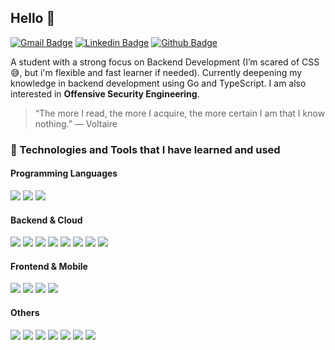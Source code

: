 ## Hello 👋
[![Gmail Badge](https://img.shields.io/badge/-hildankutomo@gmail.com-c14438?style=flat&logo=Gmail&logoColor=white&link=mailto:hildankutomo@gmail.com)](mailto:hildankutomo@gmail.com) 
[![Linkedin Badge](https://img.shields.io/badge/-hildankustoutomo-0072b1?style=flat&logo=Linkedin&logoColor=white&link=https://www.linkedin.com/in/hildankustoutomo/)](https://www.linkedin.com/in/hildankustoutomo/) [![Github Badge](https://img.shields.io/badge/-hildanku-grey?style=flat&logo=github&logoColor=white&link=https://github.com/hildanku/)](https://www.github.com/hildanku/)

A student with a strong focus on Backend Development (I’m scared of CSS 😅, but i'm flexible and fast learner if needed).
Currently deepening my knowledge in backend development using Go and TypeScript.
I am also interested in **Offensive Security Engineering**.

> “The more I read, the more I acquire, the more certain I am that I know nothing.” — Voltaire

### 🔧 Technologies and Tools that I have learned and used

#### **Programming Languages**
[![](https://img.shields.io/badge/Lang-Go-informational?style=flat&logo=go&logoColor=white&color=2bbc8a)](https://golang.org/)
[![](https://img.shields.io/badge/Lang/Superset-TypeScript-informational?style=flat&logo=typescript&logoColor=white&color=2bbc8a)](https://www.typescriptlang.org/)
[![](https://img.shields.io/badge/Lang-PHP-informational?style=flat&logo=php&logoColor=white&color=2bbc8a)](https://www.php.net/)

#### **Backend & Cloud**
[![](https://img.shields.io/badge/Framework-Hono-informational?style=flat&logo=deno&logoColor=white&color=2bbc8a)](https://hono.dev/)
[![](https://img.shields.io/badge/Framework-Fiber-informational?style=flat&logo=go&logoColor=white&color=2bbc8a)](https://gofiber.io/)
[![](https://img.shields.io/badge/Framework-CodeIgniter-informational?style=flat&logo=codeigniter&logoColor=white&color=2bbc8a)](https://codeigniter.com/)
[![](https://img.shields.io/badge/Framework-Laravel-informational?style=flat&logo=laravel&logoColor=white&color=2bbc8a)](https://laravel.com/)
[![](https://img.shields.io/badge/Tools-Docker-informational?style=flat&logo=docker&logoColor=white&color=2bbc8a)](https://www.docker.com/)
[![](https://img.shields.io/badge/Platform-Google%20Cloud-informational?style=flat&logo=google-cloud&logoColor=white&color=2bbc8a)](https://cloud.google.com/)
[![](https://img.shields.io/badge/Database-PostgreSQL-informational?style=flat&logo=postgresql&logoColor=white&color=2bbc8a)](https://www.postgresql.org/)
[![](https://img.shields.io/badge/Database-MySQL-informational?style=flat&logo=mysql&logoColor=white&color=2bbc8a)](https://www.postgresql.org/)

#### **Frontend & Mobile**
[![](https://img.shields.io/badge/UI-Tailwind-informational?style=flat&logo=tailwind&logoColor=white&color=2bbc8a)](https://react.dev/)
[![](https://img.shields.io/badge/UI-React-informational?style=flat&logo=react&logoColor=white&color=2bbc8a)](https://react.dev/)
[![](https://img.shields.io/badge/UI-Svelte-informational?style=flat&logo=svelte&logoColor=white&color=2bbc8a)](https://svelte.dev/)
[![](https://img.shields.io/badge/Lang-Kotlin-informational?style=flat&logo=kotlin&logoColor=white&color=2bbc8a)](https://svelte.dev/)

#### **Others**
[![](https://img.shields.io/badge/Tools-Git-informational?style=flat&logo=git&logoColor=white&color=2bbc8a)](https://git-scm.com/)
[![](https://img.shields.io/badge/Tools-Postman-informational?style=flat&logo=postman&logoColor=white&color=2bbc8a)](https://www.postman.com/)
[![](https://img.shields.io/badge/Tools-Jenkins-informational?style=flat&logo=jenkins&logoColor=white&color=2bbc8a)](https://hono.dev/)
[![](https://img.shields.io/badge/Runtime-Bun-informational?style=flat&logo=bun&logoColor=white&color=2bbc8a)](https://bun.sh/)
[![](https://img.shields.io/badge/Tools-NeoVim-informational?style=flat&logo=neovim&logoColor=white&color=2bbc8a)](https://code.visualstudio.com/)
[![](https://img.shields.io/badge/Tools-Visual%20Studio%20Code-informational?style=flat&logo=visual-studio-code&logoColor=white&color=2bbc8a)](https://code.visualstudio.com/)
[![](https://img.shields.io/badge/OS-Linux-informational?style=flat&logo=linux&logoColor=white&color=2bbc8a)](https://www.linux.org/)


